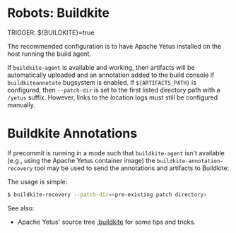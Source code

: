 <!---
  Licensed to the Apache Software Foundation (ASF) under one
  or more contributor license agreements.  See the NOTICE file
  distributed with this work for additional information
  regarding copyright ownership.  The ASF licenses this file
  to you under the Apache License, Version 2.0 (the
  "License"); you may not use this file except in compliance
  with the License.  You may obtain a copy of the License at

    http://www.apache.org/licenses/LICENSE-2.0

  Unless required by applicable law or agreed to in writing,
  software distributed under the License is distributed on an
  "AS IS" BASIS, WITHOUT WARRANTIES OR CONDITIONS OF ANY
  KIND, either express or implied.  See the License for the
  specific language governing permissions and limitations
  under the License.
-->

# Robots: Buildkite

TRIGGER: ${BUILDKITE}=true

The recommended configuration is to have Apache Yetus installed on the host running the build agent.

If `buildkite-agent` is available and working, then artifacts will be automatically uploaded and an
annotation added to the build console if `buildkiteannotate` bugsystem is enabled.
If `${ARTIFACTS_PATH}` is configured, then `--patch-dir` is set to the first listed directory path
with a `/yetus` suffix. However, links to the location logs must still be configured manually.

# Buildkite Annotations

If precommit is running in a mode such that `buildkite-agent` isn't available (e.g., using the Apache Yetus container image)
the `buildkite-annotation-recovery` tool may be used to send the annotations and artifacts to Buildkite:

The usage is simple:

```bash
$ buildkite-recovery --patch-dir=<pre-existing patch directory>
```

See also:

* Apache Yetus' source tree [.buildkite](https://github.com/apache/yetus/blob/main/.buildkite) for some tips and tricks.
